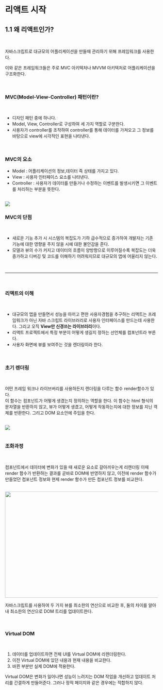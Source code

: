 # 리액트 시작

## 1.1 왜 리액트인가?

<br>

자바스크립트로 대규모의 어플리케이션을 만들때 관리하기 위해 프레임워크를 사용한다.

이와 같은 프레임워크들은 주로 MVC 아키텍처나 MVVM 아키텍처로 어플리케이션을 구조화한다.

<br>

### MVC(Model-View-Controller) 패턴이란?

<br>

-   디자인 패턴 중에 하나다.
-   Model, View, Controller로 구성하여 세 가지 역할로 구분한다.
-   사용자가 controller를 조작하여 controller를 통해 데이터를 가져오고 그 정보를 바탕으로 view에 시각적인 표현을 나타낸다.

<br>

### MVC의 요소

-   Model : 어플리케이션의 정보,데이터 즉 상태를 가지고 있다.
-   View : 사용자 인터페이스 요소를 나타낸다.
-   Controller : 사용자가 데이터를 만들거나 수정하는 이벤트를 발생시키면 그 이벤트를 처리하는 부분을 뜻한다.

<br>

<img src="https://mblogthumb-phinf.pstatic.net/MjAxNzAzMjVfMjUw/MDAxNDkwNDM4NzI4MTIy.4ZtITJJKJW_Nj1gKST0BhKMAzqmMaYIj9PobYJMFD4Ig.xTHT-0qyRKXsA4nZ2xKPNeCxeU2-tLIc-4oyrWq5WBgg.PNG.jhc9639/mvc_role_diagram.png?type=w800">

<br>

### MVC의 단점

<br>

-   새로운 기능 추가 시 시스템의 복잡도가 기하 급수적으로 증가하여 개발자는 기존 기능에 대한 영향을 주지 않을 시에 대한 불안감을 준다.
-   모델과 뷰의 수가 커지고 데이터의 흐름이 양방향으로 이루어질수록 복잡도는 더욱 증가하고 디버깅 및 코드를 이해하기 어려워지므로 대규모의 앱에 어울리지 않는다.

<br>

---

<br>

### 리액트의 이해

<br>

-   대규모의 앱을 만들면서 성능을 아끼고 편한 사용자경험을 추구하는 리액트는 프레임워크가 아닌 자바 스크립트 라이브러리로 사용자 인터페이스를 만드는데 사용한다.
    그리고 오직 **View만 신경쓰는 라이브러리**이다.
-   리액트 프로젝트에서 특정 부분이 어떻게 생길지 정하는 선언체를 컴포넌트라 부른다.
-   사용자 화면에 뷰를 보여주는 것을 렌더링이라 한다.

<br>

### 초기 렌더링

<br>

어떤 프레임 워크나 라이브버리를 사용하든지 렌더링을 다루는 함수 render함수가 있다.
<br>
이 함수는 컴포넌트가 어떻게 생겼는지 정의하는 역할을 한다. 이 함수는 html 형식의 문자열을 반환하지 않고,
뷰가 어떻게 생겼고, 어떻게 작동하는지에 대한 정보를 지닌 객체를 반환한다. 그리고 DOM 요소안에 주입을 한다.

<br>

<img src ="https://img1.daumcdn.net/thumb/R1280x0/?scode=mtistory2&fname=https%3A%2F%2Fblog.kakaocdn.net%2Fdn%2FtMViF%2FbtqFNrdgiBE%2FPaIbmP587GtuRbvrXo8rJ0%2Fimg.png">

<br>

<br>

### 조화과정

<br>

컴포넌트에서 데이터에 변화가 있을 때 새로운 요소로 갈아끼우는게 리렌더링 이때 render 함수가 반환하는 결과를 곧바로 DOM에 반영하지 않고, 이전에 render 함수가 만들었던 컴포넌트 정보와 현제 render 함수가 만든 컴포넌트 정보를 비교한다.

<br>

<img src="https://img1.daumcdn.net/thumb/R1280x0/?scode=mtistory2&fname=https%3A%2F%2Fblog.kakaocdn.net%2Fdn%2FvgCS0%2FbtqEp01LwhC%2FJ1KnpdxP2eRPPKUslmyYdK%2Fimg.jpg" width = 700px height = 350px>

<br>

자바스크립트를 사용하여 두 가지 뷰를 최소한의 연산으로 비교한 후, 둘의 차이를 알아내 최소한의 연산으로 DOM 트리를 업데이트한다.

<br>

### Virtual DOM

<br>

1.  데이터를 업데이트하면 전체 UI를 Virtual DOM에 리렌더링한다.
2.  이전 Virtual DOM에 있던 내용과 현재 내용을 비교한다.
3.  바뀐 부분만 실제 DOM에 적용한다.

Virtual DOM은 변화가 일어나면 성능이 느려지는 DOM 작업을 개선하고 업데이트 처리를 간결하게 만들어준다.
그러나 정적 페이지와 같은 경우에는 적합하지 않다.
